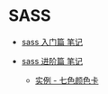 # SASS

- [sass 入门篇 笔记](https://github.com/magicmai/SASS/tree/master/imooc-sass%E5%85%A5%E9%97%A8)

- [sass 进阶篇 笔记](https://github.com/magicmai/SASS/tree/master/imooc-sass%E8%BF%9B%E9%98%B6)

  - [实例 - 七色颜色卡](https://codepen.io/magicmai/pen/zwgXyQ?editors=0100)

